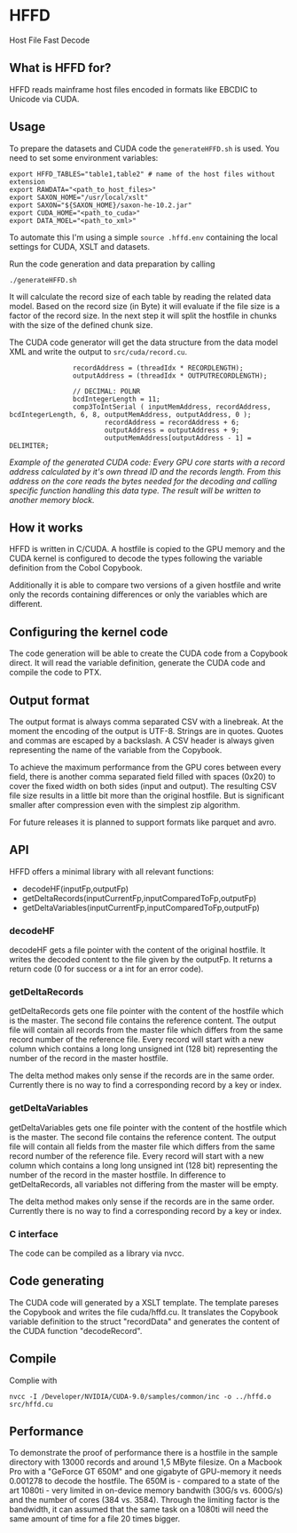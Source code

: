 # HFFD
Host File Fast Decode
## What is HFFD for?
HFFD reads mainframe host files encoded in formats like EBCDIC to Unicode via CUDA.
## Usage
To prepare the datasets and CUDA code the `generateHFFD.sh` is used. You need to set some environment variables:
```
export HFFD_TABLES="table1,table2" # name of the host files without extension
export RAWDATA="<path_to_host_files>"
export SAXON_HOME="/usr/local/xslt"
export SAXON="${SAXON_HOME}/saxon-he-10.2.jar"                                                                
export CUDA_HOME="<path_to_cuda>"
export DATA_MOEL="<path_to_xml>"
```
To automate this I'm using a simple `source .hffd.env` containing the local settings for CUDA, XSLT and datasets.

Run the code generation and data preparation by calling
```
./generateHFFD.sh
```
It will calculate the record size of each table by reading the related data model. Based on the record size (in Byte) it will evaluate if the file size is a factor of the record size. In the next step it will split the hostfile in chunks with the size of the defined chunk size.

The CUDA code generator will get the data structure from the data model XML and write the output to `src/cuda/record.cu`.
```CUDA
                recordAddress = (threadIdx * RECORDLENGTH);
                outputAddress = (threadIdx * OUTPUTRECORDLENGTH);

                // DECIMAL: POLNR
                bcdIntegerLength = 11;
                comp3ToIntSerial ( inputMemAddress, recordAddress, bcdIntegerLength, 6, 8, outputMemAddress, outputAddress, 0 );
                        recordAddress = recordAddress + 6;
                        outputAddress = outputAddress + 9;
                        outputMemAddress[outputAddress - 1] = DELIMITER;
```
*Example of the generated CUDA code: Every GPU core starts with a record address calculated by it's own thread ID and the records length. From this address on the core reads the bytes needed for the decoding and calling specific function handling this data type. The result will be written to another memory block.*

## How it works
HFFD is written in C/CUDA. A hostfile is copied to the GPU memory and the CUDA kernel is configured to decode the types following the variable definition from the Cobol Copybook. 

Additionally it is able to compare two versions of a given hostfile and write only the records containing differences or only the variables which are different.
## Configuring the kernel code
The code generation will be able to create the CUDA code from a Copybook direct. It will read the variable definition, generate the CUDA code and compile the code to PTX. 
## Output format
The output format is always comma separated CSV with a linebreak. At the moment the encoding of the output is UTF-8. Strings are in quotes. Quotes and commas are escaped by a backslash. A CSV header is always given representing the name of the variable from the Copybook.

To achieve the maximum performance from the GPU cores between every field, there is another comma separated field filled with spaces (0x20) to cover the fixed width on both sides (input and output). The resulting CSV file size results in a little bit more than the original hostfile. But is significant smaller after compression even with the simplest zip algorithm.

For future releases it is planned to support formats like parquet and avro.

## API
HFFD offers a minimal library with all relevant functions:

- decodeHF(inputFp,outputFp)
- getDeltaRecords(inputCurrentFp,inputComparedToFp,outputFp)
- getDeltaVariables(inputCurrentFp,inputComparedToFp,outputFp)

### decodeHF
decodeHF gets a file pointer with the content of the original hostfile. It writes the decoded content to the file given by the outputFp. It returns a return code (0 for success or a int for an error code).
### getDeltaRecords
getDeltaRecords gets one file pointer with the content of the hostfile which is the master. The second file contains the reference content. The output file will contain all records from the master file which differs from the same record number of the reference file. Every record will start with a new column which contains a long long unsigned int (128 bit) representing the number of the record in the master hostfile. 

The delta method makes only sense if the records are in the same order. Currently there is no way to find a corresponding record by a key or index.
### getDeltaVariables
getDeltaVariables gets one file pointer with the content of the hostfile which is the master. The second file contains the reference content. The output file will contain all fields from the master file which differs from the same record number of the reference file. Every record will start with a new column which contains a long long unsigned int (128 bit) representing the number of the record in the master hostfile. In difference to getDeltaRecords, all variables not differing from the master will be empty.

The delta method makes only sense if the records are in the same order. Currently there is no way to find a corresponding record by a key or index.

### C interface
The code can be compiled as a library via nvcc.

## Code generating
The CUDA code will generated by a XSLT template. The template pareses the Copybook and writes the file cuda/hffd.cu. It translates the Copybook variable definition to the struct "recordData" and generates the content of the CUDA function "decodeRecord".  

## Compile
Complie with

`nvcc -I /Developer/NVIDIA/CUDA-9.0/samples/common/inc -o ../hffd.o src/hffd.cu`

## Performance
To demonstrate the proof of performance there is a hostfile in the sample directory with 13000 records and around 1,5 MByte filesize. On a Macbook Pro with a "GeForce GT 650M" and one gigabyte of GPU-memory it needs 0.001278 to decode the hostfile. The 650M is - compared to a state of the art 1080ti - very limited in on-device memory bandwith (30G/s vs. 600G/s) and the number of cores (384 vs. 3584). Through the limiting factor is the bandwidth, it can assumed that the same task on a 1080ti will need the same amount of time for a file 20 times bigger.  
